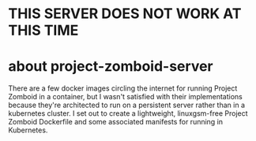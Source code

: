 # THIS SERVER DOES NOT WORK AT THIS TIME

# about project-zomboid-server

There are a few docker images circling the internet for running Project Zomboid in a container, but I wasn't satisfied with their implementations because they're architected to run on a persistent server rather than in a kubernetes cluster. I set out to create a lightweight, linuxgsm-free Project Zomboid Dockerfile and some associated manifests for running in Kubernetes.
